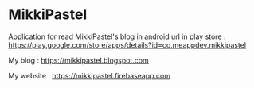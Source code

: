 # MikkiPastel
Application for read MikkiPastel's blog in android
url in play store : https://play.google.com/store/apps/details?id=co.meappdev.mikkipastel

My blog : https://mikkipastel.blogspot.com

My website : https://mikkipastel.firebaseapp.com
